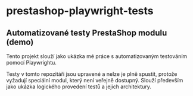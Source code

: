# prestashop-playwright-tests

## Automatizované testy PrestaShop modulu (demo)

Tento projekt slouží jako ukázka mé práce s automatizovaným testováním pomocí Playwrightu. 

Testy v tomto repozitáři jsou upravené a nelze je plně spustit, protože vyžadují speciální modul, který není veřejně dostupný. Slouží především jako ukázka logického provedení testů a jejich architektury.